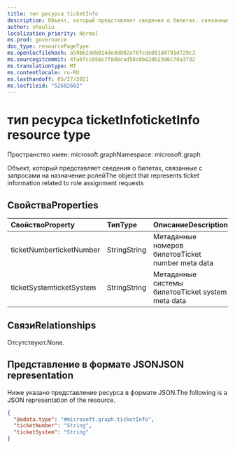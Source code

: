 ```yaml
---
title: тип ресурса ticketInfo
description: Объект, который представляет сведения о билетах, связанные с запросами на назначение ролей
author: shauliu
localization_priority: Normal
ms.prod: governance
doc_type: resourcePageType
ms.openlocfilehash: a59b62ddb014dedd802af6fcde001d4791d729c3
ms.sourcegitcommit: 4fa6fcc058c7f8d8cad58c0b82db23d6c7da37d2
ms.translationtype: MT
ms.contentlocale: ru-RU
ms.lasthandoff: 05/27/2021
ms.locfileid: "52682602"
---
```

# <a name="ticketinfo-resource-type"></a><span data-ttu-id="15e53-103">тип ресурса ticketInfo</span><span class="sxs-lookup"><span data-stu-id="15e53-103">ticketInfo resource type</span></span>

<span data-ttu-id="15e53-104">Пространство имен: microsoft.graph</span><span class="sxs-lookup"><span data-stu-id="15e53-104">Namespace: microsoft.graph</span></span>

<span data-ttu-id="15e53-105">Объект, который представляет сведения о билетах, связанные с запросами на назначение ролей</span><span class="sxs-lookup"><span data-stu-id="15e53-105">The object that represents ticket information related to role assignment requests</span></span>

## <a name="properties"></a><span data-ttu-id="15e53-106">Свойства</span><span class="sxs-lookup"><span data-stu-id="15e53-106">Properties</span></span>
|<span data-ttu-id="15e53-107">Свойство</span><span class="sxs-lookup"><span data-stu-id="15e53-107">Property</span></span>|<span data-ttu-id="15e53-108">Тип</span><span class="sxs-lookup"><span data-stu-id="15e53-108">Type</span></span>|<span data-ttu-id="15e53-109">Описание</span><span class="sxs-lookup"><span data-stu-id="15e53-109">Description</span></span>|
|:---|:---|:---|
|<span data-ttu-id="15e53-110">ticketNumber</span><span class="sxs-lookup"><span data-stu-id="15e53-110">ticketNumber</span></span>|<span data-ttu-id="15e53-111">String</span><span class="sxs-lookup"><span data-stu-id="15e53-111">String</span></span>|<span data-ttu-id="15e53-112">Метаданные номеров билетов</span><span class="sxs-lookup"><span data-stu-id="15e53-112">Ticket number meta data</span></span>|
|<span data-ttu-id="15e53-113">ticketSystem</span><span class="sxs-lookup"><span data-stu-id="15e53-113">ticketSystem</span></span>|<span data-ttu-id="15e53-114">String</span><span class="sxs-lookup"><span data-stu-id="15e53-114">String</span></span>|<span data-ttu-id="15e53-115">Метаданные системы билетов</span><span class="sxs-lookup"><span data-stu-id="15e53-115">Ticket system meta data</span></span>|

## <a name="relationships"></a><span data-ttu-id="15e53-116">Связи</span><span class="sxs-lookup"><span data-stu-id="15e53-116">Relationships</span></span>
<span data-ttu-id="15e53-117">Отсутствуют.</span><span class="sxs-lookup"><span data-stu-id="15e53-117">None.</span></span>

## <a name="json-representation"></a><span data-ttu-id="15e53-118">Представление в формате JSON</span><span class="sxs-lookup"><span data-stu-id="15e53-118">JSON representation</span></span>
<span data-ttu-id="15e53-119">Ниже указано представление ресурса в формате JSON.</span><span class="sxs-lookup"><span data-stu-id="15e53-119">The following is a JSON representation of the resource.</span></span>
<!-- {
  "blockType": "resource",
  "@odata.type": "microsoft.graph.ticketInfo"
}
-->
``` json
{
  "@odata.type": "#microsoft.graph.ticketInfo",
  "ticketNumber": "String",
  "ticketSystem": "String"
}
```

